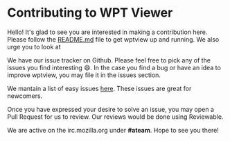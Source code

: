 # Contributing to WPT Viewer

Hello!
It's glad to see you are interested in making a contribution here. Please follow the [README.md](https://github.com/jgraham/wptview/blob/master/README.md) file to get wptview up and running.
We also urge you to look at

We have our issue tracker on Github. Please feel free to pick any of the issues you find interesting :smile:. In the case you find a bug or have an idea to improve wptview, you may file it in the issues section.

We mantain a list of easy issues [here](https://github.com/jgraham/wptview/labels/easy). These issues are great for newcomers.

Once you have expressed your desire to solve an issue, you may open a Pull Request for us to review. Our reviews would be done using Reviewable.

We are active on the irc.mozilla.org under **#ateam**. Hope to see you there!